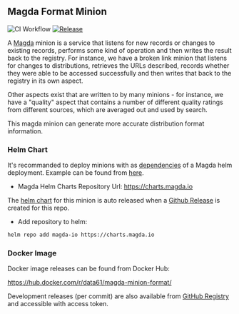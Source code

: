 ## Magda Format Minion

![CI Workflow](https://github.com/magda-io/magda-minion-format/workflows/Main%20CI%20Workflow/badge.svg?branch=master) [![Release](https://img.shields.io/github/release/magda-io/magda-minion-format.svg)](https://github.com/magda-io/magda-minion-format/releases)

A [Magda](https://github.com/magda-io/magda) minion is a service that listens for new records or changes to existing records, performs some kind of operation and then writes the result back to the registry. For instance, we have a broken link minion that listens for changes to distributions, retrieves the URLs described, records whether they were able to be accessed successfully and then writes that back to the registry in its own aspect.

Other aspects exist that are written to by many minions - for instance, we have a "quality" aspect that contains a number of different quality ratings from different sources, which are averaged out and used by search.

This magda minion can generate more accurate distribution format information.

### Helm Chart

It's recommanded to deploy minions with as [dependencies](https://helm.sh/docs/topics/chart_best_practices/dependencies/) of a Magda helm deployment. Example can be found from [here](https://github.com/magda-io/magda-config).

-   Magda Helm Charts Repository Url: https://charts.magda.io

The [helm chart](https://helm.sh/docs/topics/charts/) for this minion is auto released when a [Github Release](https://help.github.com/en/github/administering-a-repository/creating-releases) is created for this repo.

-   Add repository to helm:

```bash
helm repo add magda-io https://charts.magda.io
```

### Docker Image

Docker image releases can be found from Docker Hub:

https://hub.docker.com/r/data61/magda-minion-format/

Development releases (per commit) are also available from [GitHub Registry](https://github.com/magda-io/magda-minion-format/packages) and accessible with access token.
